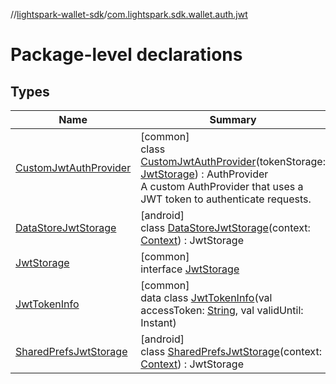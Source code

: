 //[lightspark-wallet-sdk](../../index.md)/[com.lightspark.sdk.wallet.auth.jwt](index.md)

# Package-level declarations

## Types

| Name | Summary |
|---|---|
| [CustomJwtAuthProvider](-custom-jwt-auth-provider/index.md) | [common]<br>class [CustomJwtAuthProvider](-custom-jwt-auth-provider/index.md)(tokenStorage: [JwtStorage](-jwt-storage/index.md)) : AuthProvider<br>A custom AuthProvider that uses a JWT token to authenticate requests. |
| [DataStoreJwtStorage](-data-store-jwt-storage/index.md) | [android]<br>class [DataStoreJwtStorage](-data-store-jwt-storage/index.md)(context: [Context](https://developer.android.com/reference/kotlin/android/content/Context.html)) : JwtStorage |
| [JwtStorage](-jwt-storage/index.md) | [common]<br>interface [JwtStorage](-jwt-storage/index.md) |
| [JwtTokenInfo](-jwt-token-info/index.md) | [common]<br>data class [JwtTokenInfo](-jwt-token-info/index.md)(val accessToken: [String](https://kotlinlang.org/api/latest/jvm/stdlib/kotlin/-string/index.html), val validUntil: Instant) |
| [SharedPrefsJwtStorage](-shared-prefs-jwt-storage/index.md) | [android]<br>class [SharedPrefsJwtStorage](-shared-prefs-jwt-storage/index.md)(context: [Context](https://developer.android.com/reference/kotlin/android/content/Context.html)) : JwtStorage |
